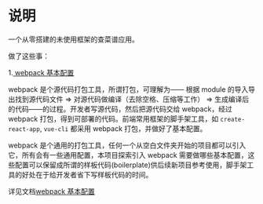 # 说明

一个从零搭建的未使用框架的查菜谱应用。

做了这些事：

1.[ webpack 基本配置]((./docs/webpack%20%E5%9F%BA%E6%9C%AC%E9%85%8D%E7%BD%AE.md))

webpack 是个源代码打包工具，所谓打包，可理解为—— 根据 module 的导入导出找到源代码文件 => 对源代码做编译（去除空格、压缩等工作） => 生成编译后的代码——的过程。开发者写源代码，然后把源代码交给 webpack，经过 webpack 打包，得到可部署的代码。前端常用框架的脚手架工具，如 `create-react-app`, `vue-cli` 都采用 webpack 打包，并做好了基本配置。

webpack 是个通用的打包工具，任何一个从空白文件夹开始的项目都可以引入它，所有会有一些通用配置，本项目探索引入 webpack 需要做哪些基本配置，这些配置可以保留成所谓的样板代码(boilerplate)供后续新项目参考使用，脚手架工具的好处在于给开发者省下写样板代码的时间。

详见文档[webpack 基本配置](./docs/webpack%20%E5%9F%BA%E6%9C%AC%E9%85%8D%E7%BD%AE.md)
